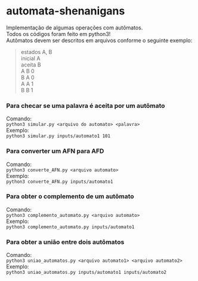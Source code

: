 # automata-shenanigans
Implementação de algumas operações com autômatos.\
Todos os códigos foram feito em python3!\
Autômatos devem ser descritos em arquivos conforme o seguinte exemplo:
>estados A, B\
>inicial A\
>aceita B\
>A B 0\
>B A 0\
>A A 1\
>B B 1

### Para checar se uma palavra é aceita por um autômato
Comando:\
`python3 simular.py <arquivo do automato> <palavra>`\
Exemplo:\
`python3 simular.py inputs/automato1 101`

### Para converter um AFN para AFD
Comando:\
`python3 converte_AFN.py <arquivo automato>`\
Exemplo:\
`python3 converte_AFN.py inputs/automato1`

### Para obter o complemento de um autômato
Comando:\
`python3 complemento_automato.py <arquivo automato>`\
Exemplo:\
`python3 complemento_automato.py inputs/automato1`

### Para obter a união entre dois autômatos
Comando:\
`python3 uniao_automatos.py <arquivo automato1> <arquivo automato2>`\
Exemplo:\
`python3 uniao_automatos.py inputs/automato1 inputs/automato2`
